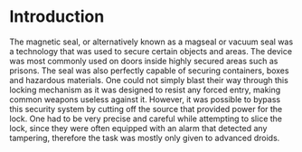 # Introduction
The magnetic seal, or alternatively known as a magseal or vacuum seal was a technology that was used to secure certain objects and areas.
The device was most commonly used on doors inside highly secured areas such as prisons.
The seal was also perfectly capable of securing containers, boxes and hazardous materials.
One could not simply blast their way through this locking mechanism as it was designed to resist any forced entry, making common weapons useless against it.
However, it was possible to bypass this security system by cutting off the source that provided power for the lock.
One had to be very precise and careful while attempting to slice the lock, since they were often equipped with an alarm that detected any tampering, therefore the task was mostly only given to advanced droids.
